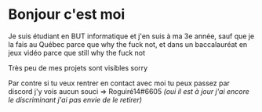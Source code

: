 # Bonjour c'est moi
Je suis étudiant en BUT informatique et j'en suis à ma 3e année, sauf que je la fais au Québec parce que why the fuck not, et dans un baccalauréat en jeux vidéo parce que still why the fuck not

Très peu de mes projets sont visibles sorry

Par contre si tu veux rentrer en contact avec moi tu peux passez par discord j'y vois aucun souci => Roguiré14#6605
<em>(oui il est à jour j'ai encore le discriminant j'ai pas envie de le retirer)</em>
